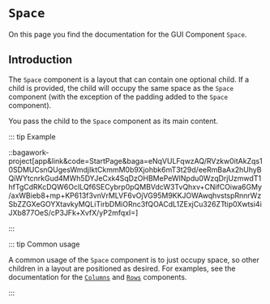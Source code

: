 <script>
	import ViewApp from '$lib/ViewApp.svelte'
</script>

# `Space`
On this page you find the documentation for the GUI Component `Space`.

## Introduction
The `Space` component is a layout that can contain one optional child. If a child is provided, the child will occupy the same space as the `Space` component (with the exception of the padding added to the `Space` component).

You pass the child to the `Space` component as its main content.

::: tip Example

::bagawork-project[app&link&code=StartPage&baga=eNqVULFqwzAQ/RVzkw0itAkZqs10SDMUCsnQUgesWmdjIktCkmmM0b9Xjohbk6mT3t29d/eeRmBaAx2hUhyBQiWYtcnrkGud4MWh5DYJeCxk4SqDzOHBMePeWINpdu0WzqDrjUzmwdT1hfTgCdRKcDQW6OcILQf6SECybrp0pQMBVdcW3TvQhxv+CNifCOiwa6GMy/axWBieb8+mp+KP613f3vnVrMLVF6vOjVG95M9KKJOWAwqhvstspRnnrWzSbZZGXeGOYXtavkyMQLiTirbDMiORnc3fQOACdL1ZExjCu326ZTtip0Xwtsi4iJXb877OeS/cP3JFk+XvfX/yP2mfqxI=]

:::

::: tip Common usage

A common usage of the `Space` component is to just occupy space, so other children in a layout are positioned as desired. For examples, see the documentation for the [`Columns`](./columns) and [`Rows`](./rows) components.

:::